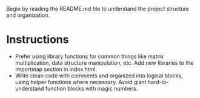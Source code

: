 Begin by reading the README.md file to understand the project structure and organization.


# Instructions
- Prefer using library functions for common things like matrix multiplication,
  data structure manipulation, etc. Add new libraries to the importmap section in index.html.
- Write clean code with comments and organized into logical blocks, using helper functions
  where necessary. Avoid giant hard-to-understand function blocks with magic numbers.

